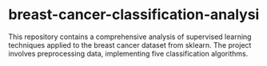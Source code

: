 # breast-cancer-classification-analysi
This repository contains a comprehensive analysis of supervised learning techniques applied to the breast cancer dataset from sklearn. The project involves preprocessing data, implementing five classification algorithms.
